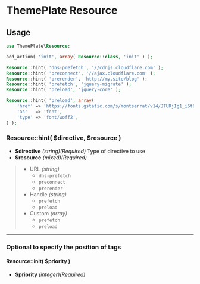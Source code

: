 # ThemePlate Resource

## Usage

```php
use ThemePlate\Resource;

add_action( 'init', array( Resource::class, 'init' ) );

Resource::hint( 'dns-prefetch', '//cdnjs.cloudflare.com' );
Resource::hint( 'preconnect', '//ajax.cloudflare.com' );
Resource::hint( 'prerender', 'http://my.site/blog' );
Resource::hint( 'prefetch', 'jquery-migrate' );
Resource::hint( 'preload', 'jquery-core' );

Resource::hint( 'preload', array(
	'href' => 'https://fonts.gstatic.com/s/montserrat/v14/JTURjIg1_i6t8kCHKm45_cJD3gTD_u50.woff2',
	'as'   => 'font',
	'type' => 'font/woff2',
) );
```

### Resource::hint( $directive, $resource )
- **$directive** *(string)(Required)* Type of directive to use
- **$resource** *(mixed)(Required)*
> - URL *(string)*
>   - `dns-prefetch`
>   - `preconnect`
>   - `prerender`
> - Handle *(string)*
>   - `prefetch`
>   - `preload`
> - Custom *(array)*
>   - `prefetch`
>   - `preload`

---

### Optional to specify the position of tags
#### Resource::init( $priority )
- **$priority** *(integer)(Required)*
